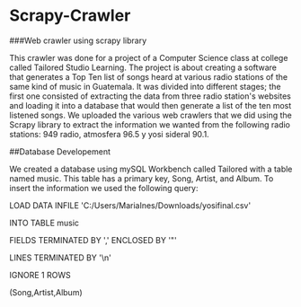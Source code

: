 # Scrapy-Crawler
###Web crawler using scrapy library

This crawler was done for a project of a Computer Science class at college called Tailored Studio Learning.
The project is about creating a software that generates a Top Ten list of songs heard at various radio stations of the same kind of music in Guatemala. It was divided into different stages; the first one consisted of extracting the data from three radio station's websites and loading it into a database that would then generate a list of the ten most listened songs.
We uploaded the various web crawlers that we did using the Scrapy library to extract the information we wanted from the following radio stations: 949 radio, atmosfera 96.5 y yosi sideral 90.1.


##Database Developement

We created a database using mySQL Workbench called Tailored with a table named music. This table has a primary key, Song, Artist, and Album.
To insert the information we used the following query:

LOAD DATA INFILE 'C:/Users/MariaInes/Downloads/yosifinal.csv'

INTO TABLE music

FIELDS TERMINATED BY ',' ENCLOSED BY '"'

LINES TERMINATED BY '\n'

IGNORE 1 ROWS

(Song,Artist,Album)
